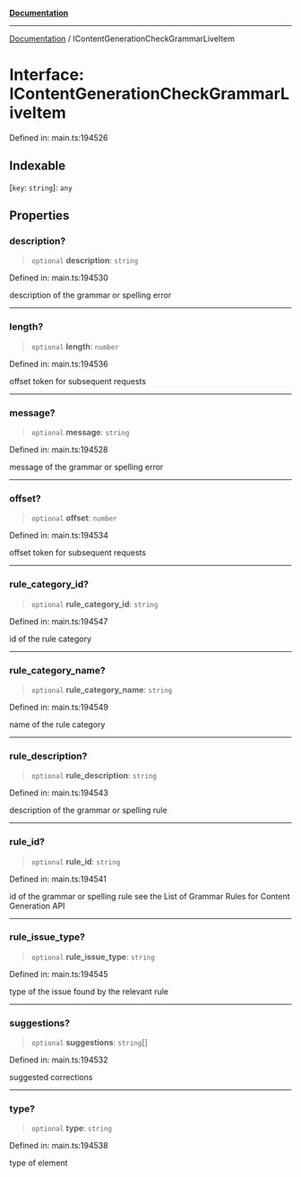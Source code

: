 [**Documentation**](../README.md)

***

[Documentation](../README.md) / IContentGenerationCheckGrammarLiveItem

# Interface: IContentGenerationCheckGrammarLiveItem

Defined in: main.ts:194526

## Indexable

\[`key`: `string`\]: `any`

## Properties

### description?

> `optional` **description**: `string`

Defined in: main.ts:194530

description of the grammar or spelling error

***

### length?

> `optional` **length**: `number`

Defined in: main.ts:194536

offset token for subsequent requests

***

### message?

> `optional` **message**: `string`

Defined in: main.ts:194528

message of the grammar or spelling error

***

### offset?

> `optional` **offset**: `number`

Defined in: main.ts:194534

offset token for subsequent requests

***

### rule\_category\_id?

> `optional` **rule\_category\_id**: `string`

Defined in: main.ts:194547

id of the rule category

***

### rule\_category\_name?

> `optional` **rule\_category\_name**: `string`

Defined in: main.ts:194549

name of the rule category

***

### rule\_description?

> `optional` **rule\_description**: `string`

Defined in: main.ts:194543

description of the grammar or spelling rule

***

### rule\_id?

> `optional` **rule\_id**: `string`

Defined in: main.ts:194541

id of the grammar or spelling rule
see the List of Grammar Rules for Content Generation API

***

### rule\_issue\_type?

> `optional` **rule\_issue\_type**: `string`

Defined in: main.ts:194545

type of the issue found by the relevant rule

***

### suggestions?

> `optional` **suggestions**: `string`[]

Defined in: main.ts:194532

suggested corrections

***

### type?

> `optional` **type**: `string`

Defined in: main.ts:194538

type of element
